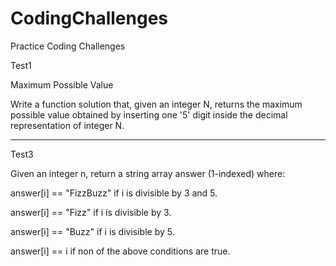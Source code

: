 # CodingChallenges
Practice Coding Challenges

Test1

Maximum Possible Value

Write a function solution that, given an integer N, returns the maximum possible value obtained by inserting one '5' digit inside the decimal representation of integer N.
****************

Test3

Given an integer n, return a string array answer (1-indexed) where:

answer[i] == "FizzBuzz" if i is divisible by 3 and 5.

answer[i] == "Fizz" if i is divisible by 3.

answer[i] == "Buzz" if i is divisible by 5.

answer[i] == i if non of the above conditions are true.
